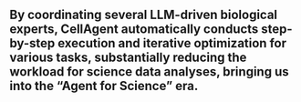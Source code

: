 ## By coordinating several LLM-driven biological experts, CellAgent automatically conducts step-by-step execution and iterative optimization for various tasks, substantially reducing the workload for science data analyses, bringing us into the “Agent for Science” era.

<div class="mb-4"></div>

<v-tabs class="border-b-sm" fixed-tabs v-model="tab">
  <v-tab text="Task decomposition" value="0"></v-tab>
  <v-tab text="Execution for sub-step" value="1"></v-tab>
  <v-tab text="Self-optimization" value="2"></v-tab>
  <v-tab text="Handle user feedback" value="3"></v-tab>
</v-tabs>

<v-tabs-window class="mt-8" v-model="tab">
  <v-tabs-window-item value="0">
    <demo-frame no-thought>
      <template v-slot:description>
        For complex scRNA-seq data analysis tasks, CellAgent can emulate the process of a human expert by first breaking down the task into sub-steps and then executing them sequentially.
      </template>
      <template v-slot:input>
        This is a classic single-cell data analysis dataset, consisting of 3k human peripheral blood mononuclear cells from a healthy donor. Please perform the cell type annotation task.
      </template>
      <template v-slot:output>
After an initial analysis, 6 steps are required to complete your request:
<div>

```
1. Quality Control
2. Normalization
3. Identification of Highly Variable Genes
4. Dimensionality Reduction
5. Clustering
6. Cell Type Annotation
```
</div>
      </template>
    </demo-frame>
  </v-tabs-window-item>

  <v-tabs-window-item value="1">
    <demo-frame no-input>
      <template v-slot:description>
        During each step, CellAgent can automatically generate and execute code, providing the resulting plots and data.
      </template>
      <template v-slot:input>
        your input
      </template>
      <template v-slot:thought>
<div>
Data Format: 

```python
AnnData object with n_obs × n_vars = 2638 × 32738
    obs: 'n_genes_by_counts', 'log1p_n_genes_by_counts', 'total_counts', 'log1p_total_counts', 'pct_counts_in_top_50_genes', 'pct_counts_in_top_100_genes', 'pct_counts_in_top_200_genes', 'pct_counts_in_top_500_genes', 'total_counts_mt', 'log1p_total_counts_mt', 'pct_counts_mt'
    var: 'gene_ids', 'n_cells_by_counts', 'mean_counts', 'log1p_mean_counts', 'pct_dropout_by_counts', 'total_counts', 'log1p_total_counts', 'mt', 'highly_variable', 'means', 'dispersions', 'dispersions_norm'
    uns: 'log1p', 'hvg'
    layers: 'counts'
```
The code has been ran: `[history code]`
The current step is: Dimensionality Reduction. Generate code to complete the current step.

</div>
      </template>
      <template v-slot:output>
<div>
To perform dimensionality reduction, we will use Principal Component Analysis (PCA) to reduce the dimensionality of the dataset. This step is crucial for visualizing the data and for subsequent steps like clustering and trajectory inference. Here is the code:

```python
sc.tl.pca(adata, svd_solver='arpack')

sc.pl.pca_variance_ratio(adata, log=True, show=True, save=False)
plt.savefig(f"{cfg['img_save_dir']}/pca_variance_ratio.png")

sc.pl.pca(adata, color='total_counts', show=True, save=False)

```

<img src="/image_2.png" alt="" style="height: 200px;">
</div>
      </template>
    </demo-frame>
  </v-tabs-window-item>

  <v-tabs-window-item value="2">
    <demo-frame no-input>
      <template v-slot:description>
        CellAgent can automatically optimize the generated solutions and ultimately select the best one to present.
      </template>
      <template v-slot:thought>
      The current result doesn't look good enough yet. You can optimize this step by adjusting parameters, changing tools, and so on.
      </template>
      <template v-slot:output>
<div>
Previously, CellAgent used the `AnnotatorCellmarkerACT` tool to annotate cell types. To optimize the cell type annotation step, we can try using a different tool or adjusting the parameters. Given the options available, let's use the `AnnotatorCelltypist` tool, which is known to work well if it can find a good matching model. We will use the "Immune_All_Low.pkl" model, which is suitable for immune sub-populations.

Here is the complete code to perform cell type annotation using the `AnnotatorCelltypist` tool:

```python
from tools.annotator_celltypist import AnnotatorCelltypist

annotator = AnnotatorCelltypist()
adata = annotator.run(model_name='Immune_All_Low.pkl', adata=adata, obs_cluster='leiden')

print("Cell type annotation complete. The annotated cell types are stored in adata.obs['cell_typist_label'].")
```

This code initializes the `AnnotatorCelltypist` tool, runs the annotation process using the "Immune_All_Low.pkl" model, and stores the annotated cell types in the `adata.obs['cell_typist_label']` column. This model is specifically designed for immune sub-populations, which should be suitable for the given dataset of human peripheral blood mononuclear cells.

![An image](/output.png)

</div>
      </template>
    </demo-frame>
  </v-tabs-window-item>

  <v-tabs-window-item value="3">
    <demo-frame>
      <template v-slot:description>
        CellAgent can understand your natural language requirements and, at any point during the execution, respond to your natural language feedback by generating new code to meet your needs.
      </template>
      <template v-slot:input>
        Set the npca parameter to 30 and display the Louvain clustering results.
      </template>
      <template v-slot:thought>
<div>
The current step is: Dimensionality Reduction. In this step, CellAgent executed the code `sc.pp.neighbors(adata, n_neighbors=10, n_pcs=40)` to compute the neighborhood graph.<br>
The user has provided new feedback for this step: Set the npca parameter to 30 and display the Louvain clustering results. Please continue to generate code and natural language explanations to better meet the user's needs.
</div>
      </template>
      <template v-slot:output>
<div>
To meet the user's requirements, we will set the `npca` parameter to 30 for the PCA and then perform Louvain clustering. We will visualize the clustering results using UMAP. Here is the code to complete the current step:

```python
# Perform PCA with npca=30
sc.tl.pca(adata, svd_solver='arpack', n_comps=30)
sc.pl.pca_variance_ratio(adata, log=True)
sc.pp.neighbors(adata, n_neighbors=10, n_pcs=30)
sc.tl.umap(adata)

sc.tl.louvain(adata)
sc.pl.umap(adata, color=['louvain'])
...
```

Explanation:
1. **PCA with npca=30**: We perform PCA with the number of principal components set to 30.
2. **Louvain Clustering**: We perform Louvain clustering to identify clusters in the data.
...


<img src="/output1.png" alt="" style="height: 180px; display: inline-block;">
<img src="/output2.png" alt="" style="height: 180px; display: inline-block;">

</div>
      </template>
    </demo-frame>
  </v-tabs-window-item>
</v-tabs-window>
